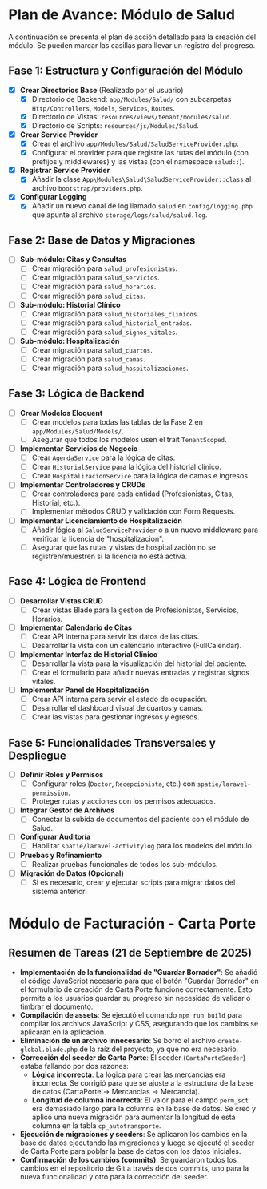 # Plan de Avance: Módulo de Salud

A continuación se presenta el plan de acción detallado para la creación del módulo. Se pueden marcar las casillas para llevar un registro del progreso.

## Fase 1: Estructura y Configuración del Módulo

- [x] **Crear Directorios Base** (Realizado por el usuario)
  - [x] Directorio de Backend: `app/Modules/Salud/` con subcarpetas `Http/Controllers`, `Models`, `Services`, `Routes`.
  - [x] Directorio de Vistas: `resources/views/tenant/modules/salud`.
  - [x] Directorio de Scripts: `resources/js/Modules/Salud`.
- [x] **Crear Service Provider**
  - [x] Crear el archivo `app/Modules/Salud/SaludServiceProvider.php`.
  - [x] Configurar el provider para que registre las rutas del módulo (con prefijos y middlewares) y las vistas (con el namespace `salud::`).
- [x] **Registrar Service Provider**
  - [x] Añadir la clase `App\Modules\Salud\SaludServiceProvider::class` al archivo `bootstrap/providers.php`.
- [x] **Configurar Logging**
  - [x] Añadir un nuevo canal de log llamado `salud` en `config/logging.php` que apunte al archivo `storage/logs/salud/salud.log`.

## Fase 2: Base de Datos y Migraciones

- [ ] **Sub-módulo: Citas y Consultas**
  - [ ] Crear migración para `salud_profesionistas`.
  - [ ] Crear migración para `salud_servicios`.
  - [ ] Crear migración para `salud_horarios`.
  - [ ] Crear migración para `salud_citas`.
- [ ] **Sub-módulo: Historial Clínico**
  - [ ] Crear migración para `salud_historiales_clinicos`.
  - [ ] Crear migración para `salud_historial_entradas`.
  - [ ] Crear migración para `salud_signos_vitales`.
- [ ] **Sub-módulo: Hospitalización**
  - [ ] Crear migración para `salud_cuartos`.
  - [ ] Crear migración para `salud_camas`.
  - [ ] Crear migración para `salud_hospitalizaciones`.

## Fase 3: Lógica de Backend

- [ ] **Crear Modelos Eloquent**
  - [ ] Crear modelos para todas las tablas de la Fase 2 en `app/Modules/Salud/Models/`.
  - [ ] Asegurar que todos los modelos usen el trait `TenantScoped`.
- [ ] **Implementar Servicios de Negocio**
  - [ ] Crear `AgendaService` para la lógica de citas.
  - [ ] Crear `HistorialService` para la lógica del historial clínico.
  - [ ] Crear `HospitalizacionService` para la lógica de camas e ingresos.
- [ ] **Implementar Controladores y CRUDs**
  - [ ] Crear controladores para cada entidad (Profesionistas, Citas, Historial, etc.).
  - [ ] Implementar métodos CRUD y validación con Form Requests.
- [ ] **Implementar Licenciamiento de Hospitalización**
  - [ ] Añadir lógica al `SaludServiceProvider` o a un nuevo middleware para verificar la licencia de "hospitalizacion".
  - [ ] Asegurar que las rutas y vistas de hospitalización no se registren/muestren si la licencia no está activa.

## Fase 4: Lógica de Frontend

- [ ] **Desarrollar Vistas CRUD**
  - [ ] Crear vistas Blade para la gestión de Profesionistas, Servicios, Horarios.
- [ ] **Implementar Calendario de Citas**
  - [ ] Crear API interna para servir los datos de las citas.
  - [ ] Desarrollar la vista con un calendario interactivo (FullCalendar).
- [ ] **Implementar Interfaz de Historial Clínico**
  - [ ] Desarrollar la vista para la visualización del historial del paciente.
  - [ ] Crear el formulario para añadir nuevas entradas y registrar signos vitales.
- [ ] **Implementar Panel de Hospitalización**
  - [ ] Crear API interna para servir el estado de ocupación.
  - [ ] Desarrollar el dashboard visual de cuartos y camas.
  - [ ] Crear las vistas para gestionar ingresos y egresos.

## Fase 5: Funcionalidades Transversales y Despliegue

- [ ] **Definir Roles y Permisos**
  - [ ] Configurar roles (`Doctor`, `Recepcionista`, etc.) con `spatie/laravel-permission`.
  - [ ] Proteger rutas y acciones con los permisos adecuados.
- [ ] **Integrar Gestor de Archivos**
  - [ ] Conectar la subida de documentos del paciente con el módulo de Salud.
- [ ] **Configurar Auditoría**
  - [ ] Habilitar `spatie/laravel-activitylog` para los modelos del módulo.
- [ ] **Pruebas y Refinamiento**
  - [ ] Realizar pruebas funcionales de todos los sub-módulos.
- [ ] **Migración de Datos (Opcional)**
  - [ ] Si es necesario, crear y ejecutar scripts para migrar datos del sistema anterior.

# Módulo de Facturación - Carta Porte

## Resumen de Tareas (21 de Septiembre de 2025)

- **Implementación de la funcionalidad de "Guardar Borrador"**: Se añadió el código JavaScript necesario para que el botón "Guardar Borrador" en el formulario de creación de Carta Porte funcione correctamente. Esto permite a los usuarios guardar su progreso sin necesidad de validar o timbrar el documento.
- **Compilación de assets**: Se ejecutó el comando `npm run build` para compilar los archivos JavaScript y CSS, asegurando que los cambios se aplicaran en la aplicación.
- **Eliminación de un archivo innecesario**: Se borró el archivo `create-global.blade.php` de la raíz del proyecto, ya que no era necesario.
- **Corrección del seeder de Carta Porte**: El seeder (`CartaPorteSeeder`) estaba fallando por dos razones:
    - **Lógica incorrecta**: La lógica para crear las mercancías era incorrecta. Se corrigió para que se ajuste a la estructura de la base de datos (CartaPorte -> Mercancias -> Mercancia).
    - **Longitud de columna incorrecta**: El valor para el campo `perm_sct` era demasiado largo para la columna en la base de datos. Se creó y aplicó una nueva migración para aumentar la longitud de esta columna en la tabla `cp_autotransporte`.
- **Ejecución de migraciones y seeders**: Se aplicaron los cambios en la base de datos ejecutando las migraciones y luego se ejecutó el seeder de Carta Porte para poblar la base de datos con los datos iniciales.
- **Confirmación de los cambios (commits)**: Se guardaron todos los cambios en el repositorio de Git a través de dos commits, uno para la nueva funcionalidad y otro para la corrección del seeder.
